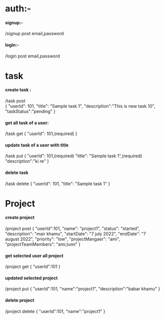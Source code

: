 # auth:-
#### signup:- 
/signup 
post
email,password
#### login:- 
/login
post
email,password

# task

#### create task :
/task
post  
 {
"userId": 101,
"title": "Sample task 1",
"description":"This is new task 10",
"taskStatus":"pending"
}

#### get all task of a user:
/task
get
{
"userId": 101,(required)
}

#### update task of a user with title
/task
put
{
"userId": 101,(required)
"title": "Sample task 1",(required)
"description":"ki re"
}

#### delete task
/task
delete
{
"userId": 101,
"title": "Sample task 1"
}

# Project

#### create project
/project
post
{
"userId":101,
"name": "project1",
"status": "started",
"description": "mair khamu",
"startDate": "7 july 2022",
"endDate": "7 august 2022",
"priority": "low",
"projectMangaer": "ami",
"projectTeamMembers": "ami,tumi"
}

#### get selected user all project
/project
get
{
"userId":101
}

#### updated selected project
/project
put
{
"userId":101,
"name":"project1",
"description":"babar khamu"
}

#### delete project
/project
delete
{
"userId":101,
"name":"project1"
}
